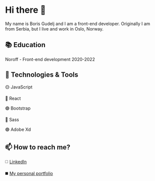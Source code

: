 # Hi there 👋


My name is Boris Gudelj and I am a front-end developer. Originally I am from Serbia, but I live and work in Oslo, Norway. 

## :books: Education


Noroff - Front-end development 2020-2022

## 🔧 Technologies & Tools


:yellow_circle: JavaScript 

:large_blue_circle: React

:purple_circle: Bootstrap

:large_blue_circle: Sass

:purple_circle: Adobe Xd


## 📫 How to reach me?


:white_medium_square: [LinkedIn](https://www.linkedin.com/in/boris-gudelj-a535091b4/)

:black_medium_square: [My personal portfolio](https://www.bockey.one)

